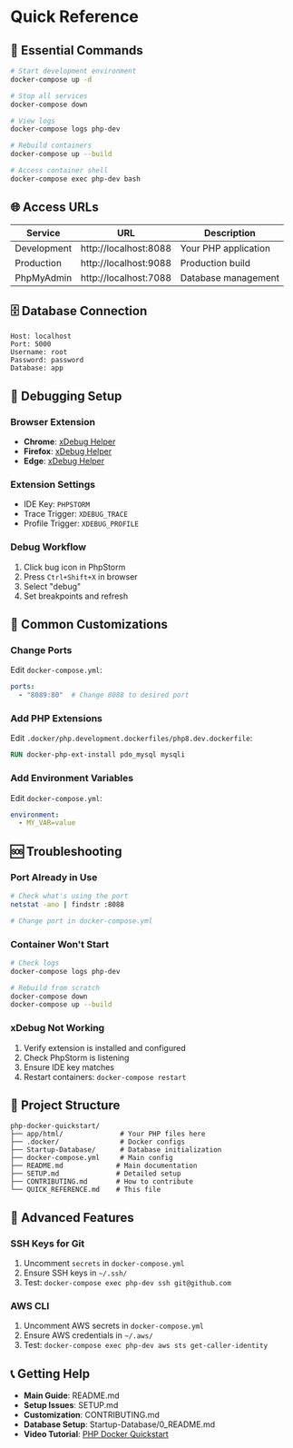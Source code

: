 # Quick Reference

## 🚀 Essential Commands

```bash
# Start development environment
docker-compose up -d

# Stop all services
docker-compose down

# View logs
docker-compose logs php-dev

# Rebuild containers
docker-compose up --build

# Access container shell
docker-compose exec php-dev bash
```

## 🌐 Access URLs

| Service     | URL                   | Description          |
|-------------|-----------------------|----------------------|
| Development | http://localhost:8088 | Your PHP application |
| Production  | http://localhost:9088 | Production build     |
| PhpMyAdmin  | http://localhost:7088 | Database management  |

## 🗄️ Database Connection

```
Host: localhost
Port: 5000
Username: root
Password: password
Database: app
```

## 🐛 Debugging Setup

### Browser Extension
- **Chrome**: [xDebug Helper](https://chromewebstore.google.com/detail/xdebug-helper/eadndfjplgieldjbigjakmdgkmoaaaoc)
- **Firefox**: [xDebug Helper](https://addons.mozilla.org/en-US/firefox/addon/xdebug-helper-for-firefox/)
- **Edge**: [xDebug Helper](https://microsoftedge.microsoft.com/addons/detail/xdebug-helper/ggnngifabofaddiejjeagbaebkejomen)

### Extension Settings
- IDE Key: `PHPSTORM`
- Trace Trigger: `XDEBUG_TRACE`
- Profile Trigger: `XDEBUG_PROFILE`

### Debug Workflow
1. Click bug icon in PhpStorm
2. Press `Ctrl+Shift+X` in browser
3. Select "debug"
4. Set breakpoints and refresh

## 🔧 Common Customizations

### Change Ports
Edit `docker-compose.yml`:
```yaml
ports:
  - "8089:80"  # Change 8088 to desired port
```

### Add PHP Extensions
Edit `.docker/php.development.dockerfiles/php8.dev.dockerfile`:
```dockerfile
RUN docker-php-ext-install pdo_mysql mysqli
```

### Add Environment Variables
Edit `docker-compose.yml`:
```yaml
environment:
  - MY_VAR=value
```

## 🆘 Troubleshooting

### Port Already in Use
```bash
# Check what's using the port
netstat -ano | findstr :8088

# Change port in docker-compose.yml
```

### Container Won't Start
```bash
# Check logs
docker-compose logs php-dev

# Rebuild from scratch
docker-compose down
docker-compose up --build
```

### xDebug Not Working
1. Verify extension is installed and configured
2. Check PhpStorm is listening
3. Ensure IDE key matches
4. Restart containers: `docker-compose restart`

## 📁 Project Structure

```
php-docker-quickstart/
├── app/html/              # Your PHP files here
├── .docker/               # Docker configs
├── Startup-Database/      # Database initialization
├── docker-compose.yml     # Main config
├── README.md             # Main documentation
├── SETUP.md              # Detailed setup
├── CONTRIBUTING.md       # How to contribute
└── QUICK_REFERENCE.md    # This file
```

## 🔐 Advanced Features

### SSH Keys for Git
1. Uncomment `secrets` in `docker-compose.yml`
2. Ensure SSH keys in `~/.ssh/`
3. Test: `docker-compose exec php-dev ssh git@github.com`

### AWS CLI
1. Uncomment AWS secrets in `docker-compose.yml`
2. Ensure AWS credentials in `~/.aws/`
3. Test: `docker-compose exec php-dev aws sts get-caller-identity`

## 📞 Getting Help

- **Main Guide**: README.md
- **Setup Issues**: SETUP.md
- **Customization**: CONTRIBUTING.md
- **Database Setup**: Startup-Database/0_README.md
- **Video Tutorial**: [PHP Docker Quickstart](https://youtu.be/hpBOagsSF_E) 